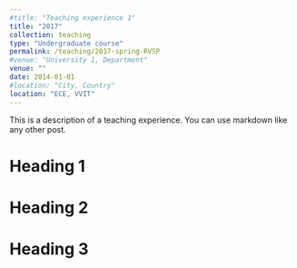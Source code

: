 ```yaml
---
#title: "Teaching experience 1"
title: "2017"
collection: teaching
type: "Undergraduate course"
permalink: /teaching/2017-spring-RVSP
#venue: "University 1, Department"
venue: ""
date: 2014-01-01
#location: "City, Country"
location: "ECE, VVIT"
---
```


This is a description of a teaching experience. You can use markdown like any other post.

Heading 1
======

Heading 2
======

Heading 3
======